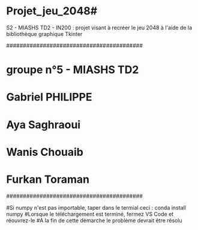 # Projet_jeu_2048#
S2 - MIASHS TD2 - IN200 : projet visant à recréer le jeu 2048 à l'aide de la bibliothèque graphique Tkinter

#########################################
# groupe n°5 - MIASHS TD2
# Gabriel PHILIPPE
# Aya Saghraoui
# Wanis Chouaib
# Furkan Toraman
#########################################

#Si numpy n'est pas importable, taper dans le termial ceci : conda install numpy 
#Lorsque le téléchargement est terminé, fermez VS Code et réouvrez-le
#A la fin de cette démarche le problème devrait être résolu
